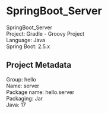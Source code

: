 # SpringBoot_Server

SpringBoot_Server <br>
Project: Gradle - Groovy Project <br>
Language: Java <br>
Spring Boot: 2.5.x <br>

## Project Metadata
Group: hello <br>
Name: server <br>
Package name: hello.server <br>
Packaging: Jar <br>
Java: 17
